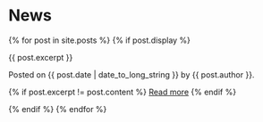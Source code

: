 ---
---

# News

{% for post in site.posts %}
{% if post.display %}

{{ post.excerpt }}

Posted on {{ post.date | date_to_long_string }} by {{ post.author }}.

{% if post.excerpt != post.content %}
<a href="{{ site.baseurl }}{{ post.url }}">Read more</a>
{% endif %}

{% endif %}
{% endfor %}
